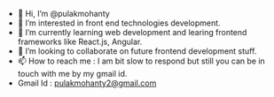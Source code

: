 - 👋 Hi, I’m @pulakmohanty
- 👀 I’m interested in front end technologies development.
- 🌱 I’m currently learning web development and learing frontend frameworks like React.js, Angular.
- 💞️ I’m looking to collaborate on future frontend development stuff.
- 📫 How to reach me : I am bit slow to respond but still you can be in touch with me by my gmail id.
- Gmail Id : pulakmohanty2@gmail.com

<!---
pulakmohanty/pulakmohanty is a ✨ special ✨ repository because its `README.md` (this file) appears on your GitHub profile.
You can click the Preview link to take a look at your changes.
--->
